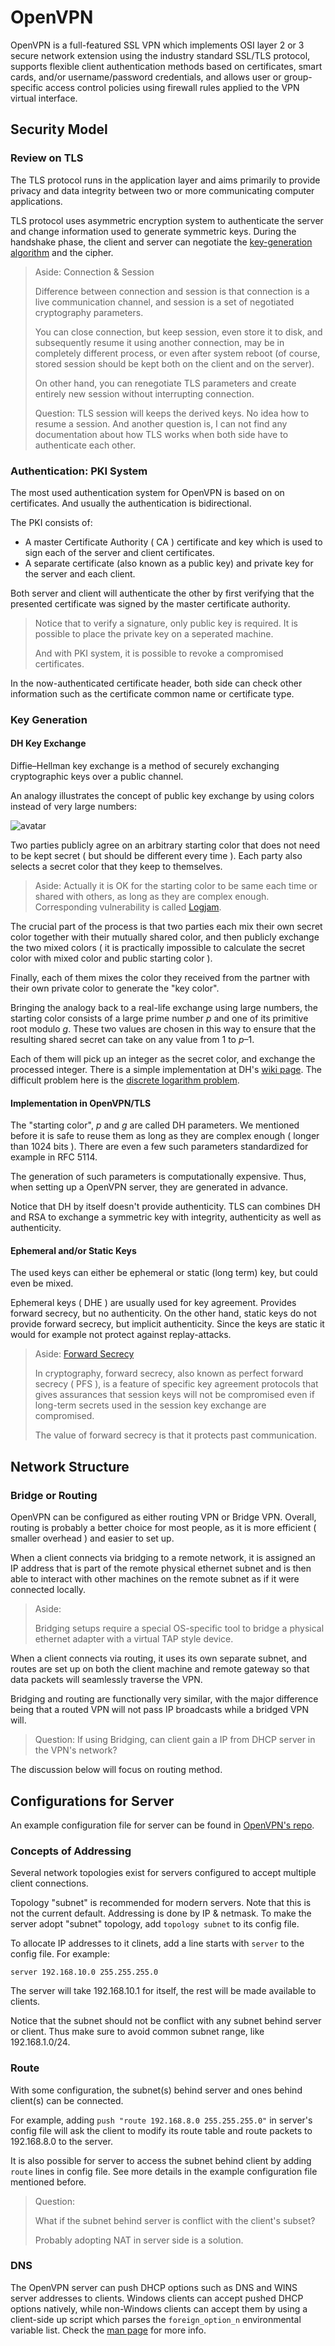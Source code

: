 # OpenVPN

OpenVPN is a full-featured SSL VPN which implements OSI layer 2 or 3 secure network extension using the industry standard SSL/TLS protocol, supports flexible client authentication methods based on certificates, smart cards, and/or username/password credentials, and allows user or group-specific access control policies using firewall rules applied to the VPN virtual interface.

## Security Model

### Review on TLS

The TLS protocol runs in the application layer and aims primarily to provide privacy and data integrity between two or more communicating computer applications. 

TLS protocol uses asymmetric encryption system to authenticate the server and change information used to generate symmetric keys. During the handshake phase, the client and server can negotiate the [key-generation algorithm](https://en.wikipedia.org/wiki/Transport_Layer_Security#Algorithms) and the cipher.

> Aside: Connection & Session
> 
> Difference between connection and session is that connection is a live communication channel, and session is a set of negotiated cryptography parameters.
> 
> You can close connection, but keep session, even store it to disk, and subsequently resume it using another connection, may be in completely different process, or even after system reboot (of course, stored session should be kept both on the client and on the server).
> 
> On other hand, you can renegotiate TLS parameters and create entirely new session without interrupting connection.
> 
> Question: TLS session will keeps the derived keys. No idea how to resume a session. And another question is, I can not find any documentation about how TLS works when both side have to authenticate each other.

### Authentication: PKI System

The most used authentication system for OpenVPN is based on on certificates. And usually the authentication is bidirectional.

The PKI consists of:

- A master Certificate Authority ( CA ) certificate and key which is used to sign each of the server and client certificates.
- A separate certificate (also known as a public key) and private key for the server and each client.

Both server and client will authenticate the other by first verifying that the presented certificate was signed by the master certificate authority.

> Notice that to verify a signature, only public key is required. It is possible to place the private key on a seperated machine.
> 
> And with PKI system, it is possible to revoke a compromised certificates.

In the now-authenticated certificate header, both side can check other information such as the certificate common name or certificate type.

### Key Generation

#### DH Key Exchange

Diffie–Hellman key exchange is a method of securely exchanging cryptographic keys over a public channel.

An analogy illustrates the concept of public key exchange by using colors instead of very large numbers:

![avatar](https://upload.wikimedia.org/wikipedia/commons/thumb/4/46/Diffie-Hellman_Key_Exchange.svg/500px-Diffie-Hellman_Key_Exchange.svg.png)

Two parties publicly agree on an arbitrary starting color that does not need to be kept secret ( but should be different every time ). Each party also selects a secret color that they keep to themselves.

> Aside: Actually it is OK for the starting color to be same each time or shared with others, as long as they are complex enough. Corresponding vulnerability is called [Logjam](https://en.wikipedia.org/wiki/Logjam_(computer_security)).

The crucial part of the process is that two parties each mix their own secret color together with their mutually shared color, and then publicly exchange the two mixed colors ( it is practically impossible to calculate the secret color with mixed color and public starting color ). 

Finally, each of them mixes the color they received from the partner with their own private color to generate the "key color".

Bringing the analogy back to a real-life exchange using large numbers, the starting color consists of a large prime number $p$ and one of its primitive root modulo $g$. These two values are chosen in this way to ensure that the resulting shared secret can take on any value from $1$ to $p–1$.

Each of them will pick up an integer as the secret color, and exchange the processed integer. There is a simple implementation at DH's [wiki page](https://en.wikipedia.org/wiki/Diffie%E2%80%93Hellman_key_exchange#Cryptographic_explanation). The difficult problem here is the [discrete logarithm problem](https://en.wikipedia.org/wiki/Discrete_logarithm_problem).


#### Implementation in OpenVPN/TLS

The "starting color", $p$ and $g$ are called DH parameters. We mentioned before it is safe to reuse them as long as they are complex enough ( longer than 1024 bits ). There are even a few such parameters standardized for example in RFC 5114.

The generation of such parameters is computationally expensive. Thus, when setting up a OpenVPN server, they are generated in advance.

Notice that DH by itself doesn't provide authenticity. TLS can combines DH and RSA to exchange a symmetric key with integrity, authenticity as well as authenticity.

#### Ephemeral and/or Static Keys
The used keys can either be ephemeral or static (long term) key, but could even be mixed.

Ephemeral keys ( DHE ) are usually used for key agreement. Provides forward secrecy, but no authenticity. On the other hand, static keys do not provide forward secrecy, but implicit authenticity. Since the keys are static it would for example not protect against replay-attacks.

> Aside: [Forward Secrecy](https://en.wikipedia.org/wiki/Forward_secrecy)
> 
> In cryptography, forward secrecy, also known as perfect forward secrecy ( PFS ), is a feature of specific key agreement protocols that gives assurances that session keys will not be compromised even if long-term secrets used in the session key exchange are compromised. 
> 
> The value of forward secrecy is that it protects past communication. 


## Network Structure

### Bridge or Routing
OpenVPN can be configured as either routing VPN or Bridge VPN. Overall, routing is probably a better choice for most people, as it is more efficient ( smaller overhead ) and easier to set up.

When a client connects via bridging to a remote network, it is assigned an IP address that is part of the remote physical ethernet subnet and is then able to interact with other machines on the remote subnet as if it were connected locally.

> Aside:
> 
> Bridging setups require a special OS-specific tool to bridge a physical ethernet adapter with a virtual TAP style device. 

When a client connects via routing, it uses its own separate subnet, and routes are set up on both the client machine and remote gateway so that data packets will seamlessly traverse the VPN.

Bridging and routing are functionally very similar, with the major difference being that a routed VPN will not pass IP broadcasts while a bridged VPN will.

> Question: If using Bridging, can client gain a IP from DHCP server in the VPN's network?

The discussion below will focus on routing method.



## Configurations for Server

An example configuration file for server can be found in [OpenVPN's repo](https://github.com/OpenVPN/openvpn/blob/master/sample/sample-config-files/server.conf).

### Concepts of Addressing
Several network topologies exist for servers configured to accept multiple client connections.

Topology "subnet" is recommended for modern servers. Note that this is not the current default. Addressing is done by IP & netmask. To make the server adopt "subnet" topology, add `topology subnet` to its config file.

To allocate IP addresses to it clinets, add a line starts with `server` to the config file. For example:

~~~
server 192.168.10.0 255.255.255.0
~~~

The server will take 192.168.10.1 for itself, the rest will be made available to clients.

Notice that the subnet should not be conflict with any subnet behind server or client. Thus make sure to avoid common subnet range, like 192.168.1.0/24.

### Route

With some configuration, the subnet(s) behind server and ones behind client(s) can be connected.

For example, adding `push "route 192.168.8.0 255.255.255.0"` in server's config file will ask the client to modify its route table and route packets to 192.168.8.0 to the server.

It is also possible for server to access the subnet behind client by adding `route` lines in config file. See more details in the example configuration file mentioned before.

> Question:
> 
> What if the subnet behind server is conflict with the client's subset? 
> 
> Probably adopting NAT in server side is a solution.

### DNS

The OpenVPN server can push DHCP options such as DNS and WINS server addresses to clients. Windows clients can accept pushed DHCP options natively, while non-Windows clients can accept them by using a client-side up script which parses the `foreign_option_n` environmental variable list. Check the [man page](https://openvpn.net/community-resources/reference-manual-for-openvpn-2-0/) for more info.


